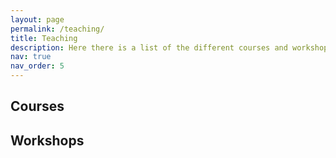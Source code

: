 ```yaml
---
layout: page
permalink: /teaching/
title: Teaching
description: Here there is a list of the different courses and workshops I taught. 
nav: true
nav_order: 5
---
```


## Courses 



## Workshops

